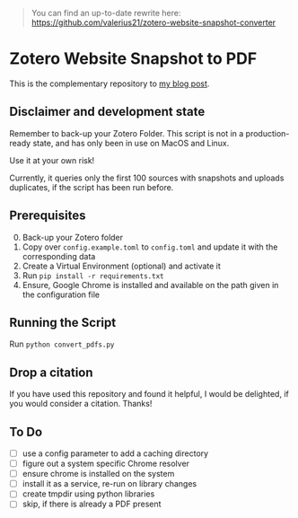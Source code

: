 > You can find an up-to-date rewrite here: https://github.com/valerius21/zotero-website-snapshot-converter
# Zotero Website Snapshot to PDF

This is the complementary repository to [my blog post](https://valerius.me/blog/converting-your-zotero-website-snapshots-to-pdf).

## Disclaimer and development state

Remember to back-up your Zotero Folder. This script is not in a
production-ready state, and has only been in use on MacOS and Linux.

Use it at your own risk!

Currently, it queries only the first 100 sources with snapshots and
uploads duplicates, if the script has been run before.

## Prerequisites

0. Back-up your Zotero folder
1. Copy over `config.example.toml` to `config.toml` and update it with
   the corresponding data
2. Create a Virtual Environment (optional) and activate it
3. Run `pip install -r requirements.txt`
4. Ensure, Google Chrome is installed and available on the path given
   in the configuration file

## Running the Script

Run `python convert_pdfs.py`

## Drop a citation

If you have used this repository and found it helpful,
I would be delighted, if you would consider a citation.
Thanks!

## To Do

- [ ] use a config parameter to add a caching directory
- [ ] figure out a system specific Chrome resolver
- [ ] ensure chrome is installed on the system
- [ ] install it as a service, re-run on library changes
- [ ] create tmpdir using python libraries
- [ ] skip, if there is already a PDF present
